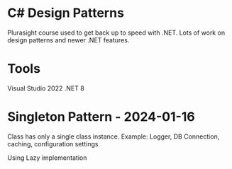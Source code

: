 # C# Design Patterns

Plurasight course used to get back up to speed with .NET.  Lots of work on design patterns and newer .NET features.


# Tools

Visual Studio 2022
.NET 8


# Singleton Pattern - 2024-01-16

Class has only a single class instance.  Example: Logger, DB Connection, caching, configuration settings

Using Lazy<T> implementation

